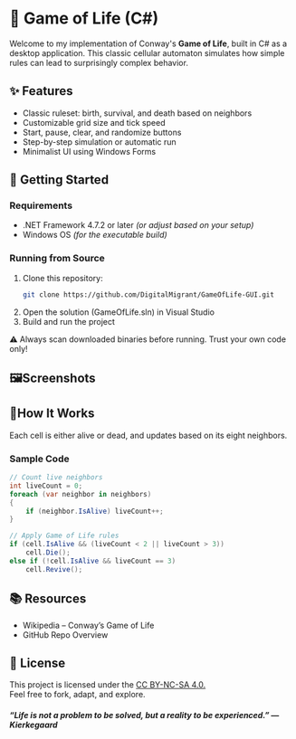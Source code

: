 # 🧬 Game of Life (C#)

Welcome to my implementation of Conway's **Game of Life**, built in C# as a desktop application. This classic cellular automaton simulates how simple rules can lead to surprisingly complex behavior.

## ✨ Features

- Classic ruleset: birth, survival, and death based on neighbors
- Customizable grid size and tick speed
- Start, pause, clear, and randomize buttons
- Step-by-step simulation or automatic run
- Minimalist UI using Windows Forms

## 🚀 Getting Started

### Requirements

- .NET Framework 4.7.2 or later *(or adjust based on your setup)*
- Windows OS *(for the executable build)*

### Running from Source

1. Clone this repository:
   ```bash
   git clone https://github.com/DigitalMigrant/GameOfLife-GUI.git

2. Open the solution (GameOfLife.sln) in Visual Studio
3. Build and run the project

⚠️ Always scan downloaded binaries before running. Trust your own code only!

## 🖼️Screenshots


## 🧠How It Works
Each cell is either alive or dead, and updates based on its eight neighbors.

### Sample Code
```csharp
// Count live neighbors
int liveCount = 0;
foreach (var neighbor in neighbors)
{
    if (neighbor.IsAlive) liveCount++;
}

// Apply Game of Life rules
if (cell.IsAlive && (liveCount < 2 || liveCount > 3))
    cell.Die();
else if (!cell.IsAlive && liveCount == 3)
    cell.Revive();
```
  
    
## 📚 Resources
- Wikipedia – Conway’s Game of Life
- GitHub Repo Overview
  
## 📝 License
This project is licensed under the [CC BY-NC-SA 4.0.](https://github.com/DigitalMigrant/GameOfLife-GUI/blob/main/LICENSE)  
Feel free to fork, adapt, and explore.


#### *“Life is not a problem to be solved, but a reality to be experienced.”* — *Kierkegaard*

